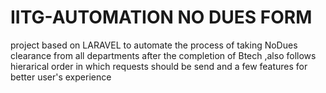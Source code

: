 # IITG-AUTOMATION NO DUES FORM
project based on LARAVEL to automate the process of taking NoDues clearance from all departments after the completion of Btech ,also follows hierarical order in which requests should be send and a few features for better user's experience

